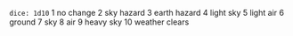 `dice: 1d10`
	1 no change
	2 sky hazard
	3 earth hazard
	4 light sky
	5 light air
	6 ground
	7 sky
	8 air
	9 heavy sky
	10 weather clears